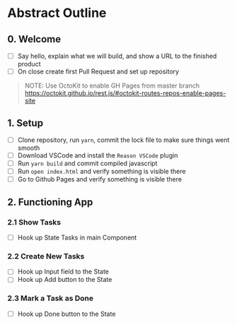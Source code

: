 # Abstract Outline

## 0. Welcome

- [ ] Say hello, explain what we will build, and show a URL to the finished product
- [ ] On close create first Pull Request and set up repository

> NOTE: Use OctoKit to enable GH Pages from master branch 
> https://octokit.github.io/rest.js/#octokit-routes-repos-enable-pages-site


## 1. Setup

- [ ] Clone repository, run `yarn`, commit the lock file to make sure things went smooth
- [ ] Download VSCode and install the `Reason VSCode` plugin
- [ ] Run `yarn build` and commit compiled javascript
- [ ] Run `open index.html` and verify something is visible there
- [ ] Go to Github Pages and verify something is visible there

## 2. Functioning App

### 2.1 Show Tasks

- [ ] Hook up State Tasks in main Component

### 2.2 Create New Tasks

- [ ] Hook up Input field to the State
- [ ] Hook up Add button to the State

### 2.3 Mark a Task as Done

- [ ] Hook up Done button to the State
